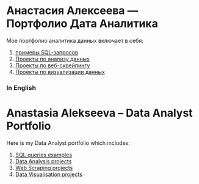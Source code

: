 # Анастасия Алексеева — Портфолио Дата Аналитика 
Мое портфолио аналитика данных включает в себя:
1. [примеры SQL-запросов](https://github.com/lalonzadentro/Data-Analyst-Portfolio/tree/main/SQL%20queries)
2. [Проекты по анализу данных](https://github.com/lalonzadentro/Data-Analyst-Portfolio/tree/main/Data%20Analysis%20with%20Python)
3. [Проекты по веб-скрейпингу](https://github.com/lalonzadentro/Data-Analyst-Portfolio/tree/main/Web%20Scraping)
4. [Проекты по визуализации данных](https://github.com/lalonzadentro/Data-Analyst-Portfolio/tree/main/Data%20Visualization)
   
### In English
# Anastasia Alekseeva – Data Analyst Portfolio
Here is my Data Analyst portfolio which includes:
1. [SQL queries examples](https://github.com/lalonzadentro/Data-Analyst-Portfolio/tree/main/SQL%20queries)
2. [Data Analysis projects](https://github.com/lalonzadentro/Data-Analyst-Portfolio/tree/main/Data%20Analysis%20with%20Python)
3. [Web Scraping projects](https://github.com/lalonzadentro/Data-Analyst-Portfolio/tree/main/Web%20Scraping)
4. [Data Visualisation projects](https://github.com/lalonzadentro/Data-Analyst-Portfolio/tree/main/Data%20Visualization)
